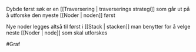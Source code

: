 Dybde først søk er en [[Traversering | traverserings strategi]]
som går ut på å utforske den nyeste [[Noder | noden]] først

Nye noder legges altså til først i [[Stack | stacken]]
man benytter for å velge neste [[Noder | node]] som skal utforskes 

#Graf
